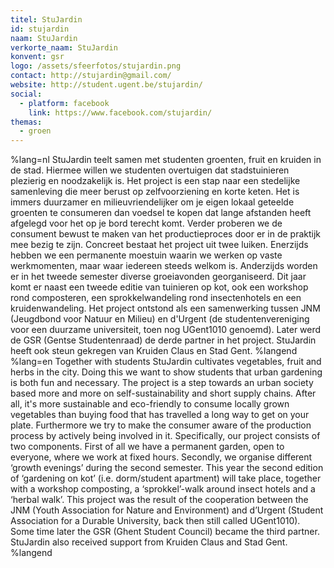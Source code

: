 ```yaml
---
titel: StuJardin
id: stujardin
naam: StuJardin
verkorte_naam: StuJardin
konvent: gsr
logo: /assets/sfeerfotos/stujardin.png
contact: http://stujardin@gmail.com/
website: http://student.ugent.be/stujardin/
social:
  - platform: facebook
    link: https://www.facebook.com/stujardin/
themas:
  - groen
---
```


%lang=nl 
StuJardin teelt samen met studenten groenten, fruit en kruiden in de stad. Hiermee willen we studenten overtuigen dat stadstuinieren plezierig en noodzakelijk is. Het project is een stap naar een stedelijke samenleving die meer berust op zelfvoorziening en korte keten.
Het is immers duurzamer en milieuvriendelijker om je eigen lokaal geteelde groenten te consumeren dan voedsel te kopen dat lange afstanden heeft afgelegd voor het op je bord terecht komt.
Verder proberen we de consument bewust te maken van het productieproces door er in de praktijk mee bezig te zijn.
Concreet bestaat het project uit twee luiken. Enerzijds hebben we een permanente moestuin waarin we werken op vaste werkmomenten, maar waar iedereen steeds welkom is.
Anderzijds worden er in het tweede semester diverse groeiavonden georganiseerd. Dit jaar komt er naast een tweede editie van tuinieren op kot, ook een workshop rond composteren, een sprokkelwandeling rond insectenhotels en een kruidenwandeling.
Het project ontstond als een samenwerking tussen JNM (Jeugdbond voor Natuur en Milieu) en d'Urgent (de studentenvereniging voor een duurzame universiteit, toen nog UGent1010 genoemd). Later werd de GSR (Gentse Studentenraad) de derde partner in het project. StuJardin heeft ook steun gekregen van Kruiden Claus en Stad Gent. 
%langend 
%lang=en 
Together with students StuJardin cultivates vegetables, fruit and herbs in the city. Doing this we want to show students that urban gardening is both fun and necessary. The project is a step towards an urban society based more and more on self-sustainability and short supply chains. After all, it's more sustainable and eco-friendly to consume locally grown vegetables than buying food that has travelled a long way to get on your plate. Furthermore we try to make the consumer aware of the production process by actively being involved in it. Specifically, our project consists of two components. First of all we have a permanent garden, open to everyone, where we work at fixed hours. Secondly, we organise different ‘growth evenings’ during the second semester. This year the second edition of ‘gardening on kot’ (i.e. dorm/student apartment) will take place, together with a workshop composting, a ‘sprokkel’-walk around insect hotels and a ‘herbal walk’. This project was the result of the cooperation between the JNM (Youth Association for Nature and Environment) and d’Urgent (Student Association for a Durable University, back then still called UGent1010). Some time later the GSR (Ghent Student Council) became the third partner. StuJardin also received support from Kruiden Claus and Stad Gent. 
%langend 
